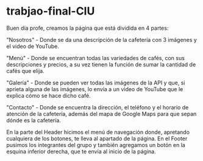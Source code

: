 # trabjao-final-CIU
Buen día profe, creamos la página que está dividida en 4 partes:

"Nosotros" - Donde se da una descripción de la cafetería con 3 imágenes y el video de YouTube.

"Menú" - Donde se encuentran todas las variedades de cafés, con sus descripciones y precios, a su vez tienen la función de sumar la cantidad de cafés que elija.

"Galería" - Donde se pueden ver todas las imágenes de la API y que, si aprieta alguna de las imágenes, lo envía a un video de YouTube que le explica cómo se hace dicho café.

"Contacto" - Donde se encuentra la dirección, el teléfono y el horario de atención de la cafetería, además del mapa de Google Maps para que sepan dónde es la cafetería.

En la parte del Header hicimos el menú de navegación donde, apretando cualquiera de los botones, te lleva al apartado de la página. En el Footer pusimos los integrantes del grupo y también agregamos un botón en la esquina inferior derecha, que te envía al inicio de la página.
